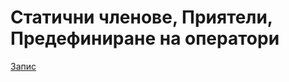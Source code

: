# Статични членове, Приятели, Предефиниране на оператори 

[Запис](https://drive.google.com/file/d/1uatmQ1DzFH_MA7DtkHxy-YnYtB2aD6D3/view?usp=sharing)